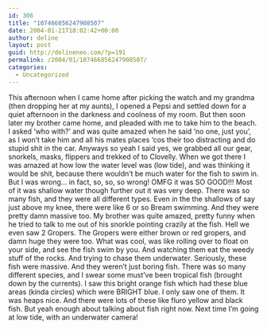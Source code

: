 ```yaml
---
id: 306
title: "107466856247908507"
date: 2004-01-21T18:02:42+00:00
author: deline
layout: post
guid: http://delineneo.com/?p=191
permalink: /2004/01/107466856247908507/
categories:
  - Uncategorized
---
```

This afternoon when I came home after picking the watch and my grandma (then dropping her at my aunts), I opened a Pepsi and settled down for a quiet afternoon in the darkness and coolness of my room. But then soon later my brother came home, and pleaded with me to take him to the beach. I asked &#8216;who with?&#8217; and was quite amazed when he said &#8216;no one, just you&#8217;, as I won&#8217;t take him and all his mates places &#8216;cos their too distracting and do stupid shit in the car. Anyways so yeah I said yes, we grabbed all our gear, snorkels, masks, flippers and trekked of to Clovelly. When we got there I was amazed at how low the water level was (low tide), and was thinking it would be shit, because there wouldn&#8217;t be much water for the fish to swim in. But I was wrong&#8230; in fact, so, so, so wrong! OMFG it was SO GOOD!!! Most of it was shallow water though further out it was very deep. There was so many fish, and they were all different types. Even in the the shallows of say just above my knee, there were like 6 or so Bream swimming. And they were pretty damn massive too. My brother was quite amazed, pretty funny when he tried to talk to me out of his snorkle pointing crazily at the fish. Hell we even saw 2 Gropers. The Gropers were either brown or red gropers, and damn huge they were too. What was cool, was like rolling over to float on your side, and see the fish swim by you. And watching them eat the weedy stuff of the rocks. And trying to chase them underwater. Seriously, these fish were massive. And they weren&#8217;t just boring fish. There was so many different species, and I swear some must&#8217;ve been tropical fish (brought down by the currents). I saw this bright orange fish which had these blue areas (kinda circles) which were BRIGHT blue. I only saw one of them. It was heaps nice. And there were lots of these like fluro yellow and black fish. But yeah enough about talking about fish right now. Next time I&#8217;m going at low tide, with an underwater camera!
